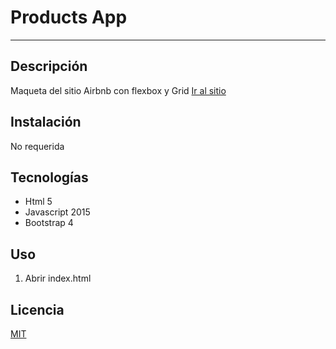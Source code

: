 # Products App
---

## Descripción

Maqueta del sitio Airbnb con flexbox y Grid
[Ir al sitio](https://FerGuevaraM95.github.io/airbnb/)

## Instalación

No requerida

## Tecnologías

- Html 5
- Javascript 2015
- Bootstrap 4


## Uso

1. Abrir index.html

## Licencia

[MIT](http://opensource.org/licenses/MIT)
